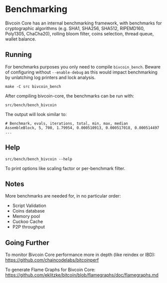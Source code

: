 Benchmarking
============

Bivcoin Core has an internal benchmarking framework, with benchmarks
for cryptographic algorithms (e.g. SHA1, SHA256, SHA512, RIPEMD160, Poly1305, ChaCha20), rolling bloom filter, coins selection,
thread queue, wallet balance.

Running
---------------------

For benchmarks purposes you only need to compile `bivcoin_bench`. Beware of configuring without `--enable-debug` as this would impact
benchmarking by unlatching log printers and lock analysis.

    make -C src bivcoin_bench

After compiling bivcoin-core, the benchmarks can be run with:

    src/bench/bench_bivcoin

The output will look similar to:
```
# Benchmark, evals, iterations, total, min, max, median
AssembleBlock, 5, 700, 1.79954, 0.000510913, 0.000517018, 0.000514497
...
```

Help
---------------------

    src/bench/bench_bivcoin --help

To print options like scaling factor or per-benchmark filter.

Notes
---------------------
More benchmarks are needed for, in no particular order:
- Script Validation
- Coins database
- Memory pool
- Cuckoo Cache
- P2P throughput

Going Further
--------------------

To monitor Bivcoin Core performance more in depth (like reindex or IBD): https://github.com/chaincodelabs/bitcoinperf

To generate Flame Graphs for Bivcoin Core: https://github.com/eklitzke/bitcoin/blob/flamegraphs/doc/flamegraphs.md

